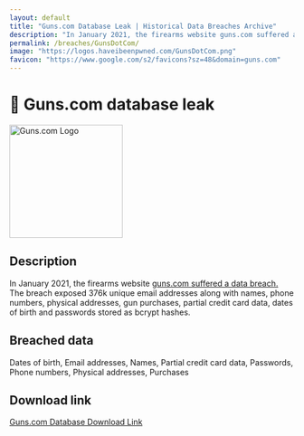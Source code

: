 ```yaml
---
layout: default
title: "Guns.com Database Leak | Historical Data Breaches Archive"
description: "In January 2021, the firearms website guns.com suffered a data breach."
permalink: /breaches/GunsDotCom/
image: "https://logos.haveibeenpwned.com/GunsDotCom.png"
favicon: "https://www.google.com/s2/favicons?sz=48&domain=guns.com"
---
```


# 🔫 Guns.com database leak

<img src="https://logos.haveibeenpwned.com/GunsDotCom.png" alt="Guns.com Logo" width="200" height="200">

## Description
In January 2021, the firearms website <a href="https://www.databreachtoday.com/delivery-hero-confirms-foodora-data-breach-a-14435" target="_blank" rel="noopener">guns.com suffered a data breach.</a> The breach exposed 376k unique email addresses along with names, phone numbers, physical addresses, gun purchases, partial credit card data, dates of birth and passwords stored as bcrypt hashes.

## Breached data

Dates of birth, Email addresses, Names, Partial credit card data, Passwords, Phone numbers, Physical addresses, Purchases

## Download link

[Guns.com Database Download Link](https://buzzheavier.com/bfu95pzume2l)
